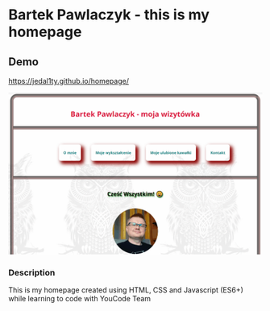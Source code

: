 # Bartek Pawlaczyk - this is my homepage

## Demo

https://jedal1ty.github.io/homepage/

![homepage demo](images/Demo.gif)


### Description

This is my homepage created using HTML, CSS and Javascript (ES6+) while learning to code with YouCode Team
